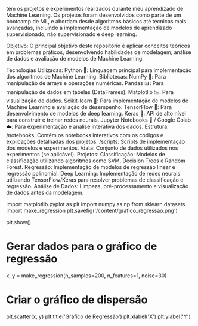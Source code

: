 tém os projetos e experimentos realizados durante meu aprendizado de Machine Learning. Os projetos foram desenvolvidos como parte de um bootcamp de ML, e abordam desde algoritmos básicos até técnicas mais avançadas, incluindo a implementação de modelos de aprendizado supervisionado, não supervisionado e deep learning.

Objetivo:
O principal objetivo deste repositório é aplicar conceitos teóricos em problemas práticos, desenvolvendo habilidades de modelagem, análise de dados e avaliação de modelos de Machine Learning.

Tecnologias Utilizadas:
Python 🐍: Linguagem principal para implementação dos algoritmos de Machine Learning.
Bibliotecas:
NumPy 🔢: Para manipulação de arrays e operações numéricas.
Pandas 📊: Para manipulação de dados em tabelas (DataFrames).
Matplotlib 📉: Para visualização de dados.
Scikit-learn 🤖: Para implementação de modelos de Machine Learning e avaliação de desempenho.
TensorFlow 🧠: Para desenvolvimento de modelos de deep learning.
Keras 🤖: API de alto nível para construir e treinar redes neurais.
Jupyter Notebooks 📓 / Google Colab ☁️: Para experimentação e análise interativa dos dados.
Estrutura:
/notebooks: Contém os notebooks interativos com os códigos e explicações detalhadas dos projetos.
/scripts: Scripts de implementação dos modelos e experimentos.
/data: Conjunto de dados utilizados nos experimentos (se aplicável).
Projetos:
Classificação: Modelos de classificação utilizando algoritmos como SVM, Decision Trees e Random Forest.
Regressão: Implementação de modelos de regressão linear e regressão polinomial.
Deep Learning: Implementação de redes neurais utilizando TensorFlow/Keras para resolver problemas de classificação e regressão.
Análise de Dados: Limpeza, pré-processamento e visualização de dados antes da modelagem.

import matplotlib.pyplot as plt
import numpy as np
from sklearn.datasets import make_regression
plt.savefig('/content/grafico_regressao.png')

plt.show()



# Gerar dados para o gráfico de regressão
x, y = make_regression(n_samples=200, n_features=1, noise=30)

# Criar o gráfico de dispersão
plt.scatter(x, y)
plt.title('Gráfico de Regressão')
plt.xlabel('X')
plt.ylabel('Y')

